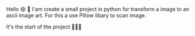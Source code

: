 Hello 😄 👋
I'am create a small project in python for transform a image to an ascii image art.
For this a use Pillow libary to scan image. 

It's the start of the project 🧰👷‍♂️